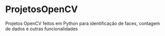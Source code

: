 # ProjetosOpenCV
Projetos OpenCV feitos em Python para identificação de faces, contagem de dados e outras funcionalidades
